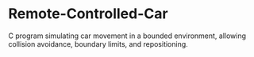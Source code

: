 # Remote-Controlled-Car
C program simulating car movement in a bounded environment, allowing collision avoidance, boundary limits, and repositioning.
